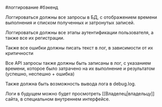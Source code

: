 #логгирование #бэкенд

Логгироваться должны все запросы в БД, с отображением времени выполнения и списком полученных и затронутых записей.

Логгироваться должны все этапы аутентификации пользователя, а также все их регистрации.

Также все ошибки должны писать текст в лог, в зависимости от их критичности

Все API запросы также должны быть записаны в лог, с указанием времени, которое было затрачено на их выполнение и результатом (успешно, неспешно + ошибка)

Также должна быть возможность вывода лога в debug.log.

Логи в будущем можно будет просмотреть [[Владелец|владельцу]] сайта, в специальном внутреннем интерфейсе.

